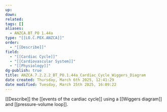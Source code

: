 ```yaml
---
up: 
down: 
related: 
tags: []
aliases:
  - ANZCA.BT_PO 1.44a
type: "[[LO.C.PEX.ANZCA]]"
order:
  - "[[Describe]]"
field:
  - "[[Cardiac Cycle]]"
  - "[[Cardiovascular System]]"
  - "[[Physiology]]"
dg-publish: true
title: ANZCA.7.2.2.2_BT_PO.1.44a_Cardiac_Cycle_Wiggers_Diagram
date created: Thursday, March 6th 2025, 12:41:29
date modified: Tuesday, March 25th 2025, 16:09:22
---
```


[[Describe]] the [[events of the cardiac cycle]] using a [[Wiggers diagram]] and [[pressure-volume loop]].
